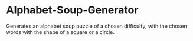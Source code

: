 # Alphabet-Soup-Generator
Generates an alphabet soup puzzle of a chosen difficulty, with the chosen words with the shape of a square or a circle.
